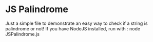 # JS Palindrome

Just a simple file to demonstrate an easy way to check if a string is palindrome or not!
If you have NodeJS installed, run with : node JSPalindrome.js 

